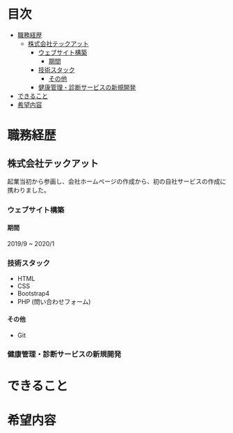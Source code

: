 # 目次
<!-- START doctoc generated TOC please keep comment here to allow auto update -->
<!-- DON'T EDIT THIS SECTION, INSTEAD RE-RUN doctoc TO UPDATE -->

- [職務経歴](#%E8%81%B7%E5%8B%99%E7%B5%8C%E6%AD%B4)
  - [株式会社テックアット](#%E6%A0%AA%E5%BC%8F%E4%BC%9A%E7%A4%BE%E3%83%86%E3%83%83%E3%82%AF%E3%82%A2%E3%83%83%E3%83%88)
    - [ウェブサイト構築](#%E3%82%A6%E3%82%A7%E3%83%96%E3%82%B5%E3%82%A4%E3%83%88%E6%A7%8B%E7%AF%89)
      - [期間](#%E6%9C%9F%E9%96%93)
    - [技術スタック](#%E6%8A%80%E8%A1%93%E3%82%B9%E3%82%BF%E3%83%83%E3%82%AF)
      - [その他](#%E3%81%9D%E3%81%AE%E4%BB%96)
    - [健康管理・診断サービスの新規開発](#%E5%81%A5%E5%BA%B7%E7%AE%A1%E7%90%86%E3%83%BB%E8%A8%BA%E6%96%AD%E3%82%B5%E3%83%BC%E3%83%93%E3%82%B9%E3%81%AE%E6%96%B0%E8%A6%8F%E9%96%8B%E7%99%BA)
- [できること](#%E3%81%A7%E3%81%8D%E3%82%8B%E3%81%93%E3%81%A8)
- [希望内容](#%E5%B8%8C%E6%9C%9B%E5%86%85%E5%AE%B9)

<!-- END doctoc generated TOC please keep comment here to allow auto update -->

<!-- 目次をアップデーtする際は doctoc README.md --github を実行-->

# 職務経歴
## 株式会社テックアット
起業当初から参画し、会社ホームページの作成から、初の自社サービスの作成に携わりました。

### ウェブサイト構築
#### 期間
2019/9 ~ 2020/1

### 技術スタック

- HTML
- CSS
- Bootstrap4
- PHP
  (問い合わせフォーム)

#### その他
- Git

### 健康管理・診断サービスの新規開発
# できること

# 希望内容
